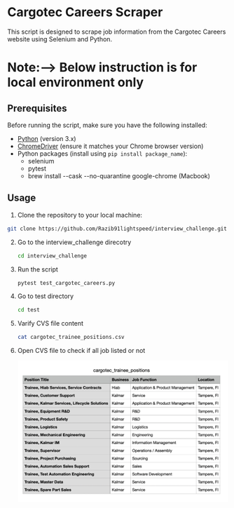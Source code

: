 # Cargotec Careers Scraper

This script is designed to scrape job information from the Cargotec Careers website using Selenium and Python.

# Note:--> Below instruction is for local environment only

## Prerequisites

Before running the script, make sure you have the following installed:

- [Python](https://www.python.org/downloads/) (version 3.x)
- [ChromeDriver](https://sites.google.com/chromium.org/driver/) (ensure it matches your Chrome browser version)
- Python packages (install using `pip install package_name`):
  - selenium
  - pytest
  - brew install --cask --no-quarantine google-chrome (Macbook)

## Usage

1.  Clone the repository to your local machine:

   ```bash
   git clone https://github.com/Razib91lightspeed/interview_challenge.git
   ```


2. Go to the interview_challenge direcotry

   ```bash
   cd interview_challenge
   ```

3. Run the script

   ```bash
   pytest test_cargotec_careers.py
   ```

3. Go to test directory

   ```bash
   cd test
   ```

4. Varify CVS file content

   ```bash
   cat cargotec_trainee_positions.csv
   ```

5. Open CVS file to check if all job listed or not

   ![All Jobs Image](images/alljob.png)





